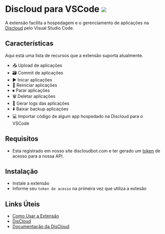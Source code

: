 # Discloud para VSCode ![](https://cdn.discordapp.com/attachments/919212099912212540/926483349554470962/pragit.svg)

A extensão facilita a hospedagem e o gerenciamento de aplicações na [Discloud](https://discloudbot.com) pelo Visual Studio Code.

## Características
Aqui está uma lista de recursos que a extensão suporta atualmente.

- 📤 Upload de aplicações
- 🗃 Commit de aplicações
- ▶️ Inicar aplicações
- 🔁 Reiniciar aplicações
- ⏹ Parar aplicações
-  🗑 Deletar aplicações
- 📜 Gerar logs das aplicações
- ⬇️ Baixar backup aplicações
- 💻 Importar código de algum app hospedado na Discloud para o VSCode


## Requisitos
- Esta registrado em nosso site discloudbot.com e ter gerado um [token]() de acesso para a nossa API.

## Instalação
- Instale a extensão
- Informe seu `token de acesso` na primeira vez que utiliza a extesão 

## Links Úteis

- [Como Usar a Extensão]()
- [DisCloud](https://discloud.app)
- [Documentação da DisCloud](https://docs.discloudbot.com)
